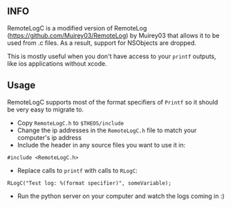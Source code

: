 ## INFO

RemoteLogC is a modified version of RemoteLog (https://github.com/Muirey03/RemoteLog) by Muirey03 that allows it to be used from .c files.
As a result, support for NSObjects are dropped.

This is mostly useful when you don't have access to your `printf` outputs, like ios applications without xcode.
## Usage

RemoteLogC supports most of the format specifiers of `Printf` so it should be very easy to migrate to.

- Copy `RemoteLogC.h` to `$THEOS/include`
- Change the ip addresses in the `RemoteLogC.h` file to match your computer's ip address
- Include the header in any source files you want to use it in:
```
#include <RemoteLogC.h>
```
- Replace calls to `printf` with calls to `RLogC`:
```
RLogC("Test log: %(format specifier)", someVariable);
```
- Run the python server on your computer and watch the logs coming in :)
